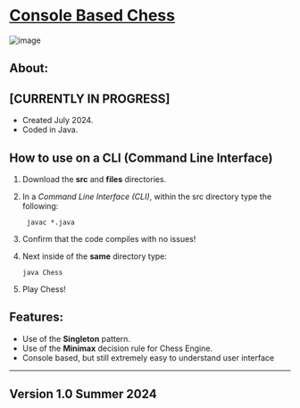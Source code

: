 <h1><u>Console Based Chess</u></h1>

![image](https://github.com/user-attachments/assets/e5cd81f6-496c-4731-a475-7e6aaad985fa)

<h2>About:</h2>

<h2>[CURRENTLY IN PROGRESS]</h2>

- Created July 2024.
- Coded in Java.

<h2>How to use on a <b>CLI (Command Line Interface)</b></h2>

1. Download the <b>src</b> and <b>files</b> directories.
2. In a <i>Command Line Interface (CLI)</i>, within the src directory type the following:
   
        javac *.java 

3. Confirm that the code compiles with no issues!
4. Next inside of the <b>same</b> directory type:
   
       java Chess

5. Play Chess!


<h2>Features:</h2>

- Use of the <b>Singleton</b> pattern.
- Use of the <b>Minimax</b> decision rule for Chess Engine.
- Console based, but still extremely easy to understand user interface
<!-- - Chess Bot, with adjustable skill levels! -->




-----------------------------------------------------
<h2>Version 1.0 Summer 2024</h2>
